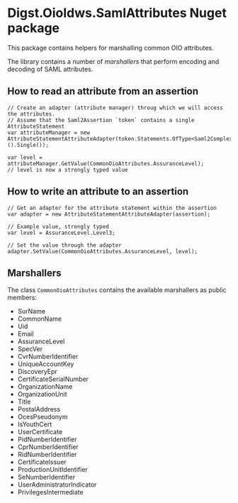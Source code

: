 # Digst.OioIdws.SamlAttributes Nuget package

This package contains helpers for marshalling common OIO attributes.

The library contains a number of *marshallers* that perform encoding and decoding 
of SAML attributes.

## How to read an attribute from an assertion

    // Create an adapter (attribute manager) throug which we will access the attributes.
    // Assume that the Saml2Assertion `token` contains a single AttributeStatement
    var attributeManager = new AttributeStatementAttributeAdapter(token.Statements.OfType<Saml2ComplexAttributeStatement>().Single());

    var level = attributeManager.GetValue(CommonOioAttributes.AssuranceLevel);
    // level is now a strongly typed value 

## How to write an attribute to an assertion

    // Get an adapter for the attribute statement within the assertion
    var adapter = new AttributeStatementAttributeAdapter(assertion);

    // Example value, strongly typed
    var level = AssuranceLevel.Level3;

    // Set the value through the adapter
    adapter.SetValue(CommonOioAttributes.AssuranceLevel, level);


## Marshallers

The class `CommonOioAttributes` contains the available marshallers as public members:

* SurName
* CommonName
* Uid
* Email
* AssuranceLevel
* SpecVer
* CvrNumberIdentifier
* UniqueAccountKey
* DiscoveryEpr
* CertificateSerialNumber
* OrganizationName
* OrganizationUnit
* Title
* PostalAddress
* OcesPseudonym
* IsYouthCert
* UserCertificate
* PidNumberIdentifier
* CprNumberIdentifier
* RidNumberIdentifier
* CertificateIssuer
* ProductionUnitIdentifier
* SeNumberIdentifier
* UserAdministratorIndicator
* PrivilegesIntermediate



